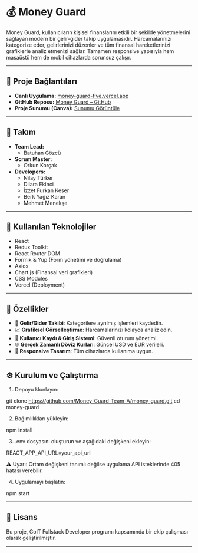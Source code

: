 # 💰 Money Guard

Money Guard, kullanıcıların kişisel finanslarını etkili bir şekilde yönetmelerini sağlayan modern bir gelir-gider takip uygulamasıdır. Harcamalarınızı kategorize eder, gelirlerinizi düzenler ve tüm finansal hareketlerinizi grafiklerle analiz etmenizi sağlar. Tamamen responsive yapısıyla hem masaüstü hem de mobil cihazlarda sorunsuz çalışır.

---

## 🔗 Proje Bağlantıları

- **Canlı Uygulama:** [money-guard-five.vercel.app](https://money-guard-five.vercel.app/)
- **GitHub Reposu:** [Money Guard – GitHub](https://github.com/Money-Guard-Team-A/money-guard)
- **Proje Sunumu (Canva):** [Sunumu Görüntüle](https://www.canva.com/design/DAGm2DJ9oc4/L8vQVtPdh6Ve23YdZAy_uQ/view?utm_content=DAGm2DJ9oc4&utm_campaign=designshare&utm_medium=link2&utm_source=uniquelinks&utlId=h647b4e089e#1)

---

## 👥 Takım

- **Team Lead:** 
     - Batuhan Gözcü
- **Scrum Master:** 
     - Orkun Korçak
- **Developers:**
     - Nilay Türker
     - Dilara Ekinci
     - İzzet Furkan Keser
     - Berk Yağız Karan
     - Mehmet Menekşe

---

## 🚀 Kullanılan Teknolojiler

- React
- Redux Toolkit
- React Router DOM
- Formik & Yup (Form yönetimi ve doğrulama)
- Axios
- Chart.js (Finansal veri grafikleri)
- CSS Modules
- Vercel (Deployment)

---

## 🔐 Özellikler

- 🧾 **Gelir/Gider Takibi**: Kategorilere ayrılmış işlemleri kaydedin.
- 📈 **Grafiksel Görselleştirme**: Harcamalarınızı kolayca analiz edin.
- 🔐 **Kullanıcı Kaydı & Giriş Sistemi**: Güvenli oturum yönetimi.
- 🌐 **Gerçek Zamanlı Döviz Kurları**: Güncel USD ve EUR verileri.
- 📱 **Responsive Tasarım**: Tüm cihazlarda kullanıma uygun.

---

## ⚙️ Kurulum ve Çalıştırma

1. Depoyu klonlayın:

git clone https://github.com/Money-Guard-Team-A/money-guard.git
cd money-guard

2. Bağımlılıkları yükleyin:

npm install

3. .env dosyasını oluşturun ve aşağıdaki değişkeni ekleyin:

REACT_APP_API_URL=your_api_url

⚠️ Uyarı: Ortam değişkeni tanımlı değilse uygulama API isteklerinde 405 hatası verebilir.

4. Uygulamayı başlatın:

npm start

---

## 📃 Lisans

Bu proje, GoIT Fullstack Developer programı kapsamında bir ekip çalışması olarak geliştirilmiştir.

---